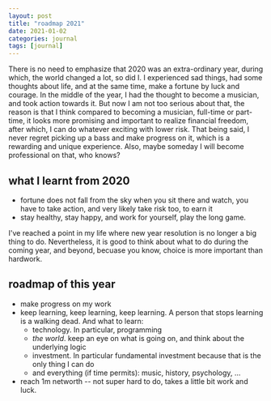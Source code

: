 ```yaml
---
layout: post
title: "roadmap 2021"
date: 2021-01-02
categories: journal
tags: [journal]
---
```


There is no need to emphasize that 2020 was an extra-ordinary year, during which, the world changed a lot, so did I. I experienced sad things, had some thoughts about life, and at the same time, make a fortune by luck and courage. 
In the middle of the year, I had the thought to become a musician, and took action towards it. But now I am not too serious about that, the reason is that I think compared to becoming a musician, full-time or part-time, it looks more promising and important to realize financial freedom, after which, I can do whatever exciting with lower risk. That being said, I never regret picking up a bass and make progress on it, which is a rewarding and unique experience. Also, maybe someday I will become professional on that, who knows?

## what I learnt from 2020
- fortune does not fall from the sky when you sit there and watch, you have to take action, and very likely take risk too, to earn it
- stay healthy, stay happy, and work for yourself, play the long game. 

I've reached a point in my life where new year resolution is no longer a big thing to do. Nevertheless, it is good to think about what to do during the coming year, and beyond, becuase you know, choice is more important than hardwork.  
## roadmap of this year

- make progress on my work
- keep learning, keep learning, keep learning. A person that stops learning is a walking dead. And what to learn:
    - technology. In particular, programming
    - *the world*. keep an eye on what is going on, and think about the underlying logic
    - investment. In particular fundamental investment because that is the only thing I can do
    - and everything (if time permits): music, history, psychology, ...
- reach 1m networth -- not super hard to do, takes a little bit work and luck.
